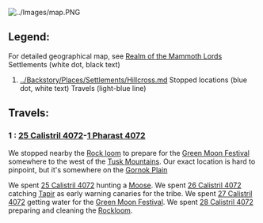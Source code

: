 ![../Images/map.PNG](map.PNG)
## Legend: 
For detailed geographical map, see [Realm of the Mammoth Lords](../Backstory/Places/Realm-of-the-Mammoth-Lords.md)
Settlements (white dot, black text)
1. [../Backstory/Places/Settlements/Hillcross.md](Hillcross)
Stopped locations (blue dot, white text)
Travels (light-blue line)

## Travels:
### 1 : [25 Calistril 4072](Session-1.md#25%20Calistril%204072)-[1 Pharast 4072](Session-3.md#1%20Pharast%204072)
We stopped nearby the [Rock loom](../Backstory/Places/Places-of-Interest/Rock-loom.md) to prepare for the [Green Moon Festival](../Backstory/History/Events/Green-Moon-Festival.md) somewhere to the west of the [Tusk Mountains](../Backstory/Places/Geographical-Features/Tusk-Mountains.md). Our exact location is hard to pinpoint, but it's somewhere on the [Gornok Plain](../Backstory/Places/Geographical-Features/Gornok-Plain.md)

We spent [25 Calistril 4072](Session-1.md#25%20Calistril%204072) hunting a [Moose](../Backstory/NPCs/Fauna/Moose.md).
We spent [26 Calistril 4072](Session-1.md#26%20Calistril%204072) catching [Tapir](../Backstory/NPCs/Fauna/Tapir.md) as early warning canaries for the tribe. 
We spent [27 Calistril 4072](Session-2.md#27%20Calistril%204072) getting water for the [Green Moon Festival](../Backstory/History/Events/Green-Moon-Festival.md).
We spent [28 Calistril 4072](Session-2.md#28%20Calistril%204072) preparing and cleaning the [Rockloom](../Backstory/Places/Places-of-Interest/Rock-loom.md).
